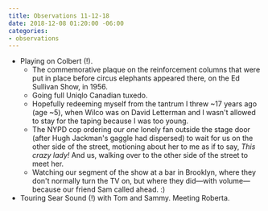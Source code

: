 ```yaml
---
title: Observations 11-12-18
date: 2018-12-08 01:20:00 -06:00
categories:
- observations
---
```


- Playing on Colbert (!).
	- The commemorative plaque on the reinforcement columns that were put in place before circus elephants appeared there, on the Ed Sullivan Show, in 1956.
	- Going full Uniqlo Canadian tuxedo.
	- Hopefully redeeming myself from the tantrum I threw ~17 years ago (age ~5), when Wilco was on David Letterman and I wasn't allowed to stay for the taping because I was too young.
	- The NYPD cop ordering our *one* lonely fan outside the stage door (after Hugh Jackman's gaggle had dispersed) to wait for us on the other side of the street, motioning about her to me as if to say, *This crazy lady!* And us, walking over to the other side of the street to meet her.
	- Watching our segment of the show at a bar in Brooklyn, where they don't normally turn the TV on, but where they did—with volume—because our friend Sam called ahead. :)
- Touring Sear Sound (!) with Tom and Sammy. Meeting Roberta.